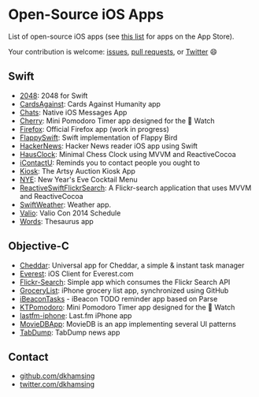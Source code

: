 # Open-Source iOS Apps

List of open-source iOS apps (see [this list](README.md) for apps on the App Store).

Your contribution is welcome: [issues](https://github.com/dkhamsing/open-source-ios-apps/issues), [pull requests](https://github.com/dkhamsing/open-source-ios-apps/pulls), or [Twitter](https://twitter.com/dkhamsing) :smile:

## Swift
- [2048](https://github.com/austinzheng/swift-2048): 2048 for Swift
- [CardsAgainst](https://github.com/jpsim/CardsAgainst): Cards Against Humanity app
- [Chats](https://github.com/acani/Chats): Native iOS Messages App
- [Cherry](https://github.com/kenshin03/Cherry): Mini Pomodoro Timer app designed for the  Watch
- [Firefox](https://github.com/mozilla/firefox-ios): Official Firefox app (work in progress)
- [FlappySwift](https://github.com/fullstackio/FlappySwift): Swift implementation of Flappy Bird
- [HackerNews](https://github.com/amitburst/HackerNews): Hacker News reader iOS app using Swift
- [HausClock](https://github.com/nottombrown/HausClock): Minimal Chess Clock using MVVM and ReactiveCocoa
- [iContactU](https://github.com/rizal72/iContactU): Reminds you to contact people you ought to
- [Kiosk](https://github.com/artsy/eidolon): The Artsy Auction Kiosk App
- [NYE](https://github.com/soffes/nye): New Year's Eve Cocktail Menu
- [ReactiveSwiftFlickrSearch](https://github.com/ColinEberhardt/ReactiveSwiftFlickrSearch): A Flickr-search application that uses MVVM and ReactiveCocoa
- [SwiftWeather](https://github.com/JakeLin/SwiftWeather): Weather app.
- [Valio](https://github.com/soffes/valio): Valio Con 2014 Schedule
- [Words](https://github.com/soffes/words): Thesaurus app

## Objective-C
- [Cheddar](https://github.com/nothingmagical/cheddar-ios): Universal app for Cheddar, a simple & instant task manager
- [Everest](https://github.com/EverestOpenSource/Everest-iOS): iOS Client for Everest.com
- [Flickr-Search](https://github.com/alikaragoz/Flickr-Search/): Simple app which consumes the Flickr Search API
- [GroceryList](https://github.com/jspahrsummers/GroceryList): iPhone grocery list app, synchronized using GitHub
- [iBeaconTasks](https://github.com/TomekB/iBeaconTasks) - iBeacon TODO reminder app based on Parse
- [KTPomodoro](https://github.com/kenshin03/KTPomodoro): Mini Pomodoro Timer app designed for the  Watch
- [lastfm-iphone](https://github.com/lastfm/lastfm-iphone): Last.fm iPhone app
- [MovieDBApp](https://github.com/KMindeguia/moviedbapp): MovieDB is an app implementing several UI patterns
- [TabDump](https://github.com/dkhamsing/TabDump): TabDump news app

## Contact
- [github.com/dkhamsing](https://github.com/dkhamsing)
- [twitter.com/dkhamsing](https://twitter.com/dkhamsing)


